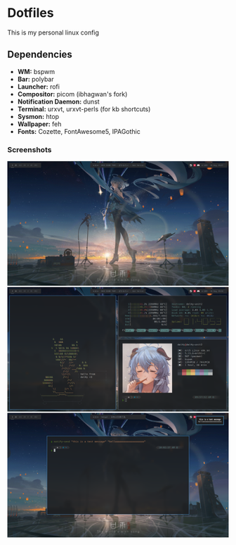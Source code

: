 # Dotfiles
This is my personal linux config

## Dependencies

* **WM:** bspwm
* **Bar:** polybar
* **Launcher:** rofi
* **Compositor:** picom (ibhagwan's fork)
* **Notification Daemon:** dunst
* **Terminal:** urxvt, urxvt-perls (for kb shortcuts)
* **Sysmon:** htop
* **Wallpaper:** feh
* **Fonts:** Cozette, FontAwesome5, IPAGothic

### Screenshots
![1](/screenshots/1.png)
![2](/screenshots/2.png)
![3](/screenshots/3.png)
